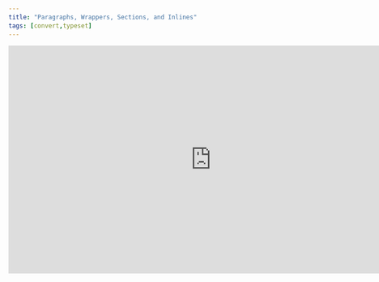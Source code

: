 ```yaml
---
title: "Paragraphs, Wrappers, Sections, and Inlines"
tags: [convert,typeset]
---
```

 
<html><body><section data-type="chapter" class="hsecchapter" data-hederis-type="hsecchapter" id="paragraphs-wrappers-and-sections" data-pi-attrs="id: paragraphs-wrappers-and-sections; data-tags: convert,typeset;" role="doc-chapter" data-tags="convert,typeset" data-author-name=" " data-book-title=" " title="Paragraphs, Wrappers, Sections, and Inlines"><iframe width="800" height="450" src="https://www.youtube.com/embed/vAIajtvdjKM" frameborder="0" allow="accelerometer;encrypted-media;gyroscope;picture-in-picture" allowfullscreen=""/><p data-embedded-html="true">INTENTIONALLY BLANK</p><p class="hblkp" data-hederis-type="hblkp" id="p65rBRkIi">There are four categories of styles that we use in Hederis: paragraphs, wrappers, sections, and inlines. <strong data-hederis-type="hspanstrong" id="pDnKNByXV">Paragraphs</strong> are the types of content that you&#8217;re probably most familiar with: chapter titles, plain text paragraphs, quote paragraphs, list items, and so on all fall into this category.</p><p class="hblkp" data-hederis-type="hblkp" id="pSD9gCKrl"><strong class="hspanstrong" data-hederis-type="hspanstrong" id="pyCD5ECz0">Wrappers</strong> are a way to group certain paragraphs together that should be distinguished from the main flow of text in some way. For example, if you have multiple paragraphs in an extract, those would be wrapped accordingly. Some other examples are poems, letters, epigraphs, and lists. See &#8220;<a href="{% link _docs/add-a-wrapper.md %}" class="hspana" data-hederis-type="hspana" id="pY4IWX5gi">Add a Wrapper</a>&#8221; for more on this.</p><p class="hblkp" data-hederis-type="hblkp" id="pCk2kIHcZ">In your Word manuscript, wrappers look like this:</p><img data-hederis-type="hblkimg" class="hblkimg" id="ptMlkMm1A" src="/images/wrapper1.png" data-img-src="/images/wrapper1.png"/><p class="hblkp" data-hederis-type="hblkp" id="piHKNFeCe">Many people are accustomed to using unique paragraph styles for everything, which results in very large style sets. For example, you&#8217;d need separate styles for body text vs. a text paragraph inside an extract, or for an extract title vs. a sidebar title. By using wrappers, we make it much easier to manage the number of paragraph styles you need to use. You can use the <em data-hederis-type="hspanem" id="p7YotSisg">HED Plain text paragraph</em> style for both your main body text and for the text inside your extracts, and because your extracts are enclosed in a wrapper, you&#8217;ll still be able to design those paragraphs differently if you want to. (See &#8220;<a href="{% link _docs/semantic-tagging.md %}" class="hspana" data-hederis-type="hspana" id="pbCkyonDI">Sections &amp; Text</a>&#8221; for more on how this works.)</p><p class="hblkp" data-hederis-type="hblkp" id="pJCsmEB8a"><strong class="hspanstrong" data-hederis-type="hspanstrong" id="poybNetuA">Sections</strong> are the main chunks of your manuscript&#8212;you probably use words like chapters, parts, appendixes, prefaces, etc., to describe the sections in your book. At Hederis, we have special styles to mark your section breaks (see &#8220;<a href="{% link _docs/add-a-section.md %}" class="hspana" data-hederis-type="hspana" id="pRi0y98IZ">Add a Section</a>&#8221; to learn more). These section break styles tell our app where and how to split up your manuscript, and these breaks are used to create book features like your ebook table of contents (you can have more granular control over that if you want to &#8211; check out &#8220;<a href="{% link _docs/autogen-a-toc.md %}" class="hspana" data-hederis-type="hspana" id="p5ZTqYxUJ">Automatically Generate a Table of Contents</a>&#8221; for more). In Word, section breaks look like this:</p><img data-hederis-type="hblkimg" class="hblkimg" id="plAl9TWTW" src="/images/sectbr.png" data-img-src="/images/sectbr.png"/><p class="hblkp" data-hederis-type="hblkp" id="p73JXk3OM"><strong class="hspanstrong" data-hederis-type="hspanstrong" id="pZu0HLyy7">Inlines</strong> are the individual letters, words, and other symbols that make up your text. When you want to add a special meaning or style to a span of letters or words within a paragraph, you&#8217;d use an Inline style, like HED SPAN Bold, HED SPAN Small Caps, or HED SPAN Key phrase. See <a href="{% link _docs/list-of-word-styles.md %}" class="hspana" data-hederis-type="hspana" id="pYMCoxNqd">the appendix</a> for a full list of our Inline styles.</p><div class="hwprbox box" data-hederis-type="hwprbox" id="pSEx4y6dV" data-type="sidebar"><p class="hblktype" data-hederis-type="hblktype" id="pI8RRxVqZ">Note</p><p class="hblkp" data-hederis-type="hblkp" id="pN3SVJL7K">To request a new style for a type of content we don&#8217;t have covered with our existing styles, email us at <a href="mailto:help@hederis.com" class="hspana" data-hederis-type="hspana" id="pOLKU9egn">help@hederis.com</a>.</p></div></section></body></html>
